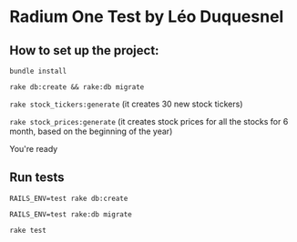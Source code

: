 Radium One Test by Léo Duquesnel
==

## How to set up the project:

`bundle install`

`rake db:create && rake:db migrate`

`rake stock_tickers:generate` (it creates 30 new stock tickers)

`rake stock_prices:generate` (it creates stock prices for all the stocks for 6 month, based on the beginning of the year)

You're ready

## Run tests

`RAILS_ENV=test rake db:create`

`RAILS_ENV=test rake:db migrate`

`rake test`